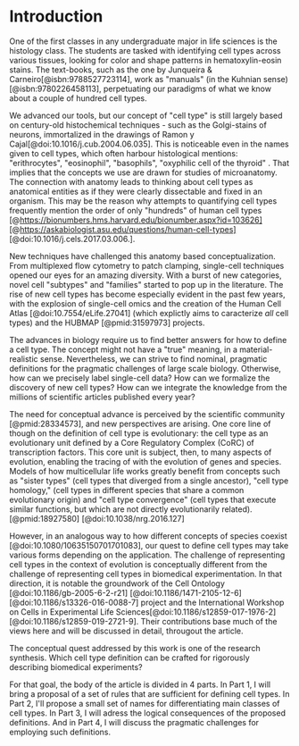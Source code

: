 # Introduction

One of the first classes in any undergraduate major in life sciences is the histology class. The students are tasked with identifying cell types across various tissues, looking for color and shape patterns in hematoxylin-eosin stains. The text-books, such as the one by Junqueira & Carneiro[@isbn:9788527723114], work as "manuals" (in the Kuhnian sense)[@isbn:9780226458113], perpetuating our paradigms of what we know about a couple of hundred cell types.

We advanced our tools, but our concept of "cell type" is still largely based on century-old histochemical techniques -  such as the Golgi-stains of neurons, immortalized in the drawings of Ramon y Cajal[@doi:10.1016/j.cub.2004.06.035]. This is noticeable even in the names given to cell types, which often harbour histological mentions: "erithrocytes", "eosinophil", "basophils", "oxyphilic cell of the thyroid" .   That implies that the concepts we use are drawn for studies of microanatomy. The connection with anatomy leads to thinking about cell types as anatomical entities as if they were clearly dissectable and fixed in an organism. This may be the reason why attempts to quantifying cell types frequently mention the order of only "hundreds" of human cell types [@https://bionumbers.hms.harvard.edu/bionumber.aspx?id=103626] [@https://askabiologist.asu.edu/questions/human-cell-types] [@doi:10.1016/j.cels.2017.03.006.].


New techniques have challenged this anatomy based conceptualization. From multiplexed flow cytometry to patch clamping, single-cell techniques opened our eyes for an amazing diversity. With a burst of new categories, novel cell "subtypes" and "families" started to pop up in the literature. The rise of new cell types has become especially evident in the past few years, with the explosion of single-cell omics and the creation of the Human Cell Atlas [@doi:10.7554/eLife.27041] (which explictly aims to caracterize _all_ cell types) and the HUBMAP [@pmid:31597973] projects.


The advances in biology require us to find better answers for how to define a cell type. The concept might not have a "true" meaning, in a material-realistic sense. Nevertheless, we can strive to find nominal, pragmatic definitions for the pragmatic challenges of large scale biology. Otherwise, how can we precisely label single-cell data? How can we formalize the discovery of new cell types? How can we integrate the knowledge from the millions of scientific articles published every year? 

The need for conceptual advance is perceived by the scientific community [@pmid:28334573], and new perspectives are arising. One core line of though on the definition of cell type is evolutionary: the cell type as an evolutionary unit defined by a Core Regulatory Complex (CoRC) of transcription factors. This core unit is subject, then, to many aspects of evolution, enabling the tracing of with the evolution of genes and species. Models of how multicellular life works greatly benefit from concepts such as "sister types" (cell types that diverged from a single ancestor), "cell type homology," (cell types in different species that share a common evolutionary origin) and "cell type convergence" (cell types that execute similar functions, but which are not directly evolutionarily related). [@pmid:18927580] [@doi:10.1038/nrg.2016.127] 

However, in an analogous way to how different concepts of species coexist [@doi:10.1080/10635150701701083], our quest to define cell types may take various forms depending on the application. The challenge of representing cell types in the context of evolution is conceptually different from the challenge of representing cell types in biomedical experimentation. In that direction, it is notable the groundwork of the Cell Ontology [@doi:10.1186/gb-2005-6-2-r21] [@doi:10.1186/1471-2105-12-6] [@doi:10.1186/s13326-016-0088-7] project and the International Workshop on Cells in Experimental Life Sciences[@doi:10.1186/s12859-017-1976-2] [@doi:10.1186/s12859-019-2721-9]. Their contributions base much of the views here and will be discussed in detail, througout the article. 

The conceptual quest addressed by this work is one of the research synthesis. Which cell type definition can be crafted for rigorously describing biomedical experiments?

For that goal, the body of the article is divided in 4 parts. In Part 1, I will bring a proposal of a set of rules that are sufficient for defining  cell types. In Part 2, I'll propose a small set of names for differentiating main classes of cell types. In Part 3, I will adress the logical consequences of the proposed definitions. And in Part 4, I will discuss the pragmatic challenges for employing such definitions.